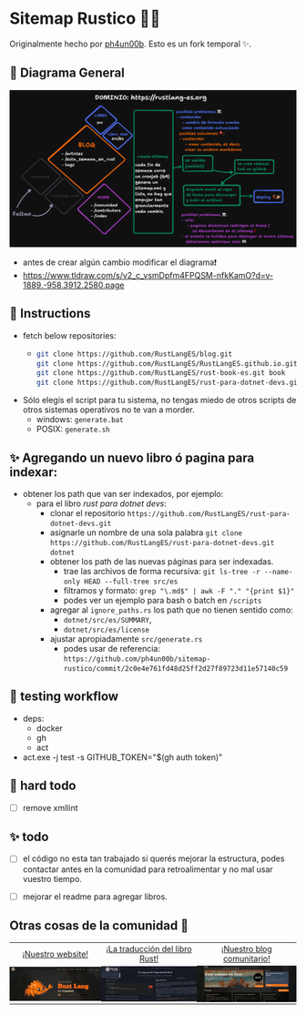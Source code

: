 # Sitemap Rustico 👨‍🌾

Originalmente hecho por [ph4un00b](https://github.com/ph4un00b/sitemap-rustico). Esto es un fork temporal ✨.


## 🍕 Diagrama General

![diagrama](./images/diagrama.png)

- antes de crear algún cambio modificar el diagrama❗
- https://www.tldraw.com/s/v2_c_vsmDpfm4FPQSM-nfkKamO?d=v-1889.-958.3912.2580.page

## 🍔 Instructions

- fetch below repositories:
  - ```sh
    git clone https://github.com/RustLangES/blog.git
    git clone https://github.com/RustLangES/RustLangES.github.io.git home
    git clone https://github.com/RustLangES/rust-book-es.git book
    git clone https://github.com/RustLangES/rust-para-dotnet-devs.git dotnet
    ```
- Sólo elegís el script para tu sistema, no tengas miedo de otros scripts de otros sistemas operativos no te van a morder.
  - windows: `generate.bat`
  - POSIX: `generate.sh`

## ✨ Agregando un nuevo libro ó pagina para indexar:

- obtener los path que van ser indexados, por ejemplo:
  - para el libro _rust para dotnet devs_:
    - clonar el repositorio `https://github.com/RustLangES/rust-para-dotnet-devs.git`
    - asignarle un nombre de una sola palabra `git clone https://github.com/RustLangES/rust-para-dotnet-devs.git dotnet`
    - obtener los path de las nuevas páginas para ser indexadas.
      - trae las archivos de forma recursiva: `git ls-tree -r --name-only HEAD --full-tree src/es`
      - filtramos y formato: `grep "\.md$" | awk -F "." "{print $1}"`
      - podes ver un ejemplo para bash o batch en `/scripts`
    - agregar al `ignore_paths.rs` los path que no tienen sentido como:
      - `dotnet/src/es/SUMMARY`,
      - `dotnet/src/es/license`
    - ajustar apropiadamente `src/generate.rs`
      - podes usar de referencia: `https://github.com/ph4un00b/sitemap-rustico/commit/2c0e4e761fd48d25ff2d27f89723d11e57140c59`

## 🧪 testing workflow

- deps:
  - docker
  - gh
  - act
- act.exe -j test -s GITHUB_TOKEN="$(gh auth token)"

## 🍗 hard todo

- [ ] remove xmllint

## ✨ todo

- [ ] el código no esta tan trabajado si querés mejorar la estructura, podes contactar antes en la comunidad para retroalimentar y no mal usar vuestro tiempo.
- [ ] mejorar el readme para agregar libros.


## Otras cosas de la comunidad 👀


<table style="text-align:center;">
<tr>
  <td><a href="https://rustlang-es.org">¡Nuestro website!</a></td>
  <td><a href="https://book.rustlang-es.org">¡La traducción del libro Rust!</a></td>
  <td><a href="https://blog.rustlang-es.org">¡Nuestro blog comunitario!</a></td>
</tr>
<tr style=" margin: 0; padding: 0;">
  <td style=" margin: 0; padding: 0;">
    <img src="./images/img1.png" alt="RustLangES" />
  </td>
  <td style=" margin: 0; padding: 0;">
    <img src="./images/img2.png" alt="RustLangES" />
  </td>
  <td style=" margin: 0; padding: 0;">
    <img src="./images/img3.png" alt="RustLangES" />
  </td>
</tr>

